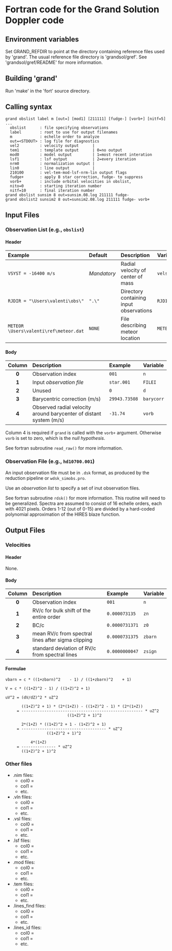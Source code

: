 # Fortran code for the Grand Solution Doppler code

## Environment variables

Set GRAND_REFDIR to point at the directory containing reference files used
by 'grand'. The usual reference file directory is 'grandsol/gref'.
See 'grandsol/gref/README' for more information.


## Building 'grand'

Run 'make' in the 'fort' source directory.


## Calling syntax
```
grand obslist label m [out=] [mod1] [211111] [fudge-] [vorb+] [nitf=5] ...
  obslist      : file specifying observations
  label        : root to use for output filenames
  m            : echelle order to analyze
  out=<STDOUT> : log file for diagnostics
  vel2         : velocity output      | 
  tem1         : template output      | 0=no output
  mod0         : model output         | 1=most recent interation
  lsf1         : lsf output           | 2=every iteration
  nrm0         : normalization output | 
  lin0         : line output          | 
  210100       : vel-tem-mod-lsf-nrm-lin output flags
  fudge+       : apply B star correction, fudge- to suppress
  vorb+        : include orbital velocities in obslist, 
  nito=0       : starting iteration number
  nitf=10      : final iteration number
grand obslist sunsim 8 out=sunsim.08.log 211111 fudge-
grand obslist2 sunsim2 8 out=sunsim2.08.log 211111 fudge- vorb+
```


## Input Files

### Observation List (e.g., `obslist`)

#### Header
| **Example** | **Default** | **Description** | **Variable** |
| :--- | :--- | :--- | :--- |
| `VSYST = -16400 m/s` | *Mandatory* | Radial velocity of center of mass | `velsys` |
| `RJDIR = "\Users\valenti\obs\"` | `".\"` | Directory containing input observations | `RJDIR` |
| `METEOR \Users\valenti\ref\meteor.dat` | `NONE` | File describing meteor location | `METEORFILE` |

#### Body
| **Column** | **Description** | **Example** | **Variable** |
| :---: | :--- | :--- | :--- |
| **0** | Observation index | `001` | `n` |
| **1** | Input _observation file_ | `star.001` | `FILEI` |
| **2** | Unused | `0` | `d` |
| **3** | Barycentric correction (m/s) | `29943.73508` | `barycorr` |
| **4** | Observed radial velocity around barycenter of distant system (m/s) | `-31.74` | `vorb` |

Column 4 is required if `grand` is called with the `vorb+` argument.
Otherwise `vorb` is set to zero, which is the _null hypothesis_.

See fortran subroutine `read_raw()` for more information.

### Observation File (e.g., `hd10700.001`)

An input observation file must be in `.dsk` format,
as produced by the reduction pipeline or `wdsk_simobs.pro`.

Use an _observation list_ to specify a set of inut observation files.

See fortran subroutine `rdsk()` for more information.
This routine will need to be generalized.
Spectra are assumed to consist of 16 echelle orders, each with 4021 pixels.
Orders 1-12 (out of 0-15) are divided by a hard-coded polynomial approximation of the HIRES blaze function.

## Output Files

### Velocities

#### Header
None.

#### Body
| **Column** | **Description** | **Example** | **Variable** |
| :---: | :--- | :--- | :--- |
| **0** | Observation index | `001` | `n` |
| **1** | RV/c for bulk shift of the entire order | `0.000073135` | `zn` |
| **2** | BC/c | `0.0000731371` | `z0` |
| **3** | mean RV/c from spectral lines after sigma clipping | `0.0000731375` | `zbarn` |
| **4** | standard deviation of RV/c from spectral lines | `0.0000000047` | `zsign` |

#### Formulae
```
vbarn = c * ((1+zbarn)^2    - 1) / ((1+zbarn)^2    + 1)

V = c * ((1+Z)^2 - 1) / ((1+Z)^2 + 1)

uV^2 = (dV/dZ)^2 * uZ^2

       ((1+Z)^2 + 1) * (2*(1+Z)) - ((1+Z)^2 - 1) * (2*(1+Z))
     = ----------------------------------------------------- * uZ^2
                           ((1+Z)^2 + 1)^2

       2*(1+Z) * ((1+Z)^2 + 1 - (1+Z)^2 + 1)
     = ------------------------------------- * uZ^2
                  ((1+Z)^2 + 1)^2

           4*(1+Z)
     = --------------- * uZ^2
       ((1+Z)^2 + 1)^2
```


### Other files

- .nim files:
  - col0 = 
  - col1 = 
  - etc.
- .vln files:
  - col0 = 
  - col1 = 
  - etc.
- .vsl files:
  - col0 = 
  - col1 = 
  - etc.
- .lsf files:
  - col0 = 
  - col1 = 
  - etc.
- .mod files:
  - col0 = 
  - col1 = 
  - etc.
- .tem files:
  - col0 = 
  - col1 = 
  - etc.
- .lines_find files:
  - col0 = 
  - col1 = 
  - etc.
- .lines_id files:
  - col0 = 
  - col1 = 
  - etc.

